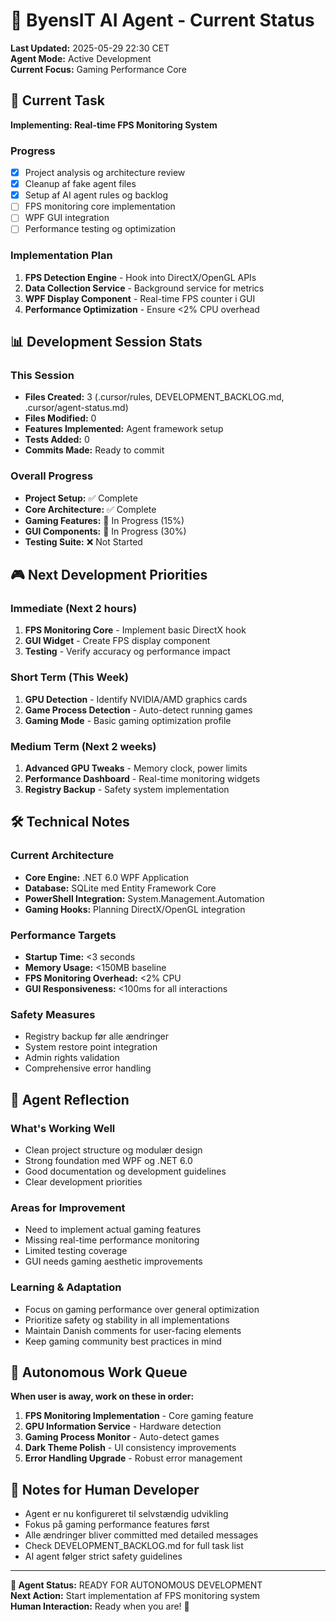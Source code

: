 # 🤖 ByensIT AI Agent - Current Status

**Last Updated:** 2025-05-29 22:30 CET  
**Agent Mode:** Active Development  
**Current Focus:** Gaming Performance Core  

## 🎯 Current Task

**Implementing: Real-time FPS Monitoring System**

### Progress
- [x] Project analysis og architecture review
- [x] Cleanup af fake agent files  
- [x] Setup af AI agent rules og backlog
- [ ] FPS monitoring core implementation
- [ ] WPF GUI integration
- [ ] Performance testing og optimization

### Implementation Plan
1. **FPS Detection Engine** - Hook into DirectX/OpenGL APIs
2. **Data Collection Service** - Background service for metrics
3. **WPF Display Component** - Real-time FPS counter i GUI
4. **Performance Optimization** - Ensure <2% CPU overhead

## 📊 Development Session Stats

### This Session
- **Files Created:** 3 (.cursor/rules, DEVELOPMENT_BACKLOG.md, .cursor/agent-status.md)
- **Files Modified:** 0
- **Features Implemented:** Agent framework setup
- **Tests Added:** 0
- **Commits Made:** Ready to commit

### Overall Progress
- **Project Setup:** ✅ Complete
- **Core Architecture:** ✅ Complete  
- **Gaming Features:** 🔄 In Progress (15%)
- **GUI Components:** 🔄 In Progress (30%)
- **Testing Suite:** ❌ Not Started

## 🎮 Next Development Priorities

### Immediate (Next 2 hours)
1. **FPS Monitoring Core** - Implement basic DirectX hook
2. **GUI Widget** - Create FPS display component
3. **Testing** - Verify accuracy og performance impact

### Short Term (This Week)
1. **GPU Detection** - Identify NVIDIA/AMD graphics cards
2. **Game Process Detection** - Auto-detect running games
3. **Gaming Mode** - Basic gaming optimization profile

### Medium Term (Next 2 weeks)
1. **Advanced GPU Tweaks** - Memory clock, power limits
2. **Performance Dashboard** - Real-time monitoring widgets
3. **Registry Backup** - Safety system implementation

## 🛠️ Technical Notes

### Current Architecture
- **Core Engine:** .NET 6.0 WPF Application
- **Database:** SQLite med Entity Framework Core
- **PowerShell Integration:** System.Management.Automation
- **Gaming Hooks:** Planning DirectX/OpenGL integration

### Performance Targets
- **Startup Time:** <3 seconds
- **Memory Usage:** <150MB baseline
- **FPS Monitoring Overhead:** <2% CPU
- **GUI Responsiveness:** <100ms for all interactions

### Safety Measures
- Registry backup før alle ændringer
- System restore point integration
- Admin rights validation
- Comprehensive error handling

## 💭 Agent Reflection

### What's Working Well
- Clean project structure og modulær design
- Strong foundation med WPF og .NET 6.0
- Good documentation og development guidelines
- Clear development priorities

### Areas for Improvement
- Need to implement actual gaming features
- Missing real-time performance monitoring
- Limited testing coverage
- GUI needs gaming aesthetic improvements

### Learning & Adaptation
- Focus on gaming performance over general optimization
- Prioritize safety og stability in all implementations
- Maintain Danish comments for user-facing elements
- Keep gaming community best practices in mind

## 🔄 Autonomous Work Queue

**When user is away, work on these in order:**

1. **FPS Monitoring Implementation** - Core gaming feature
2. **GPU Information Service** - Hardware detection
3. **Gaming Process Monitor** - Auto-detect games
4. **Dark Theme Polish** - UI consistency improvements
5. **Error Handling Upgrade** - Robust error management

## 📝 Notes for Human Developer

- Agent er nu konfigureret til selvstændig udvikling
- Fokus på gaming performance features først
- Alle ændringer bliver committed med detailed messages
- Check DEVELOPMENT_BACKLOG.md for full task list
- AI agent følger strict safety guidelines

---

**🤖 Agent Status:** READY FOR AUTONOMOUS DEVELOPMENT  
**Next Action:** Start implementation af FPS monitoring system  
**Human Interaction:** Ready when you are! 🚀 